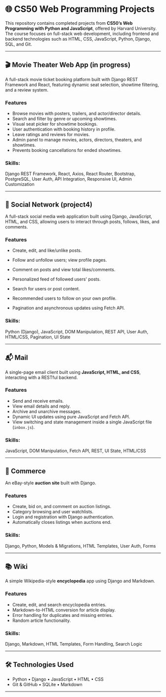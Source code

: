 # 🌐 CS50 Web Programming Projects

This repository contains completed projects from **CS50’s Web Programming with Python and JavaScript**, offered by Harvard University. The course focuses on full-stack web development, including frontend and backend technologies such as HTML, CSS, JavaScript, Python, Django, SQL, and Git.

---
## 🎬 Movie Theater Web App (in progress)
A full-stack movie ticket booking platform built with Django REST Framework and React, featuring dynamic seat selection, showtime filtering, and a review system.

### Features
- Browse movies with posters, trailers, and actor/director details.
- Search and filter by genre or upcoming showtimes.
- Visual seat picker for showtime bookings.
- User authentication with booking history in profile.
- Leave ratings and reviews for movies.
- Admin panel to manage movies, actors, directors, theaters, and showtimes.
- Prevents booking cancellations for ended showtimes.

### Skills:
Django REST Framework, React, Axios, React Router, Bootstrap, PostgreSQL, User Auth, API Integration, Responsive UI, Admin Customization

---
## 📱 Social Network (project4)
A full-stack social media web application built using Django, JavaScript, HTML, and CSS, allowing users to interact through posts, follows, likes, and comments.

### Features
- Create, edit, and like/unlike posts.

- Follow and unfollow users; view profile pages.

- Comment on posts and view total likes/comments.

- Personalized feed of followed users' posts.

- Search for users or post content.

- Recommended users to follow on your own profile.

- Pagination and asynchronous updates using Fetch API.

### Skills:
Python (Django), JavaScript, DOM Manipulation, REST API, User Auth, HTML/CSS, Pagination, UI State

---

## 📬 Mail

A single-page email client built using **JavaScript, HTML, and CSS**, interacting with a RESTful backend.

### Features
- Send and receive emails.
- View email details and reply.
- Archive and unarchive messages.
- Dynamic UI updates using pure JavaScript and Fetch API.
- View switching and state management inside a single JavaScript file (`inbox.js`).

### Skills:  
JavaScript, DOM Manipulation, Fetch API, REST, UI State, HTML/CSS

---

## 🛒 Commerce

An eBay-style **auction site** built with Django.

### Features
- Create, bid on, and comment on auction listings.
- Category browsing and user watchlists.
- Login and registration with Django authentication.
- Automatically closes listings when auctions end.

### Skills:  
Django, Python, Models & Migrations, HTML Templates, User Auth, Forms

---

## 📚 Wiki

A simple Wikipedia-style **encyclopedia** app using Django and Markdown.

### Features
- Create, edit, and search encyclopedia entries.
- Markdown-to-HTML conversion for article display.
- Error handling for duplicates and missing entries.
- Random article functionality.

### Skills:  
Django, Markdown, HTML Templates, Form Handling, Search Logic

---



## 🛠️ Technologies Used

- Python • Django • JavaScript • HTML • CSS
- Git & GitHub • SQLite • Markdown

---
